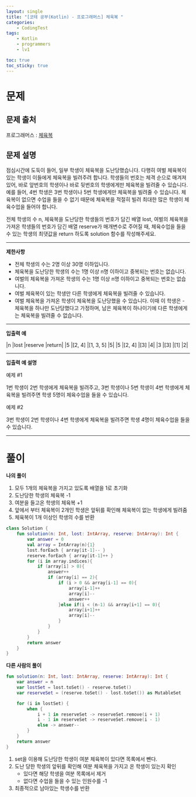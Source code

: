 ```yaml
---
layout: single
title: "[코테 공부(Kotlin) - 프로그래머스] 체육복 "
categories: 
    - CodingTest
tags:
    - Kotlin
    - programmers
    - lv1

toc: true
toc_sticky: true
---
```


# 문제
## 문제 출처
프로그래머스 : [체육복](https://programmers.co.kr/learn/courses/30/lessons/42862)

## 문제 설명

점심시간에 도둑이 들어, 일부 학생이 체육복을 도난당했습니다. 다행히 여벌 체육복이 있는 학생이 이들에게 체육복을 빌려주려 합니다. 학생들의 번호는 체격 순으로 매겨져 있어, 바로 앞번호의 학생이나 바로 뒷번호의 학생에게만 체육복을 빌려줄 수 있습니다. 예를 들어, 4번 학생은 3번 학생이나 5번 학생에게만 체육복을 빌려줄 수 있습니다. 체육복이 없으면 수업을 들을 수 없기 때문에 체육복을 적절히 빌려 최대한 많은 학생이 체육수업을 들어야 합니다.

전체 학생의 수 n, 체육복을 도난당한 학생들의 번호가 담긴 배열 lost, 여벌의 체육복을 가져온 학생들의 번호가 담긴 배열 reserve가 매개변수로 주어질 때, 체육수업을 들을 수 있는 학생의 최댓값을 return 하도록 solution 함수를 작성해주세요.

---

**제한사항**
- 전체 학생의 수는 2명 이상 30명 이하입니다.
- 체육복을 도난당한 학생의 수는 1명 이상 n명 이하이고 중복되는 번호는 없습니다.
- 여벌의 체육복을 가져온 학생의 수는 1명 이상 n명 이하이고 중복되는 번호는 없습니다.
- 여벌 체육복이 있는 학생만 다른 학생에게 체육복을 빌려줄 수 있습니다.
- 여벌 체육복을 가져온 학생이 체육복을 도난당했을 수 있습니다. 이때 이 학생은 - 체육복을 하나만 도난당했다고 가정하며, 남은 체육복이 하나이기에 다른 학생에게는 체육복을 빌려줄 수 없습니다.

---

**입출력 예**

|n	|lost	|reserve	|return|
|5	|[2, 4]	|[1, 3, 5]	|5|
|5	|[2, 4]	|[3]	|4|
|3	|[3]	|[1]	|2|

---

**입출력 예 설명**

예제 #1

1번 학생이 2번 학생에게 체육복을 빌려주고, 3번 학생이나 5번 학생이 4번 학생에게 체육복을 빌려주면 학생 5명이 체육수업을 들을 수 있습니다.

예제 #2

3번 학생이 2번 학생이나 4번 학생에게 체육복을 빌려주면 학생 4명이 체육수업을 들을 수 있습니다.

---

# 풀이

**나의 풀이**

1. 모두 1개의 체육복을 가지고 있도록 배열을 1로 초기화
2. 도난당한 학생의 체육복 -1
3. 여분을 들고온 학생의 체육복 +1
4. 앞에서 부터 체육복이 2개인 학생은 앞뒤를 확인해 체육복이 없는 학생에게 빌려줌
5. 체육복이 1개 이상인 학생의 수를 반환

```kotlin
class Solution {
    fun solution(n: Int, lost: IntArray, reserve: IntArray): Int {
        var answer = 0
        val array = IntArray(n){1}
        lost.forEach { array[it-1]-- }
        reserve.forEach { array[it-1]++ }
        for (i in array.indices){
            if (array[i] > 0){
                answer++
                if (array[i] == 2){
                    if (i > 0 && array[i-1] == 0){
                        array[i-1]++
                        array[i]--
                        answer++
                    }else if(i < (n-1) && array[i+1] == 0){
                        array[i+1]++
                        array[i]--
                    }
                }
            }
        }
        return answer
    }
}
```

**다른 사람의 풀이**

```kotlin
fun solution(n: Int, lost: IntArray, reserve: IntArray): Int {
    var answer = n
    var lostSet = lost.toSet() - reserve.toSet()
    var reserveSet = (reserve.toSet() - lost.toSet()) as MutableSet

    for (i in lostSet) {
        when {
            i + 1 in reserveSet -> reserveSet.remove(i + 1)
            i - 1 in reserveSet -> reserveSet.remove(i - 1)
            else -> answer--
        }
    }
    return answer
}
```

1. set을 이용해 도난당한 학생이 여분 체육복이 있다면 목록에서 뺀다.
2. 도난 당한 학생의 앞뒤를 확인해 여분 체육복을 가지고 온 학생이 있는지 확인
    - 있다면 해당 학생을 여분 목록에서 제거
    - 없다면 수업을 들을 수 있는 인원수를 -1
3. 최종적으로 남아있는 학생수를 반환